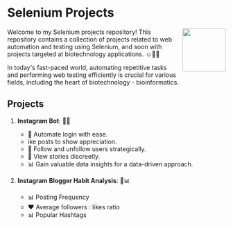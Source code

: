 # Selenium Projects

<div style="float: right; margin: 0px 0px 10px 10px;"><img src="https://github.com/irfanizzath/Selenium/assets/121705156/110f9968-1dd4-4e0d-86bb-8f12c93af182" width="100px" /></div>

Welcome to my Selenium projects repository! This repository contains a collection of projects related to web automation and testing using Selenium, and soon with projects targeted at biotechnology applications. ☺🧬🚀

In today's fast-paced world, automating repetitive tasks and performing web testing efficiently is crucial for various fields, including the heart of biotechnology - bioinformatics.

## Projects

1. **Instagram Bot**: 🤖✨

   - 🚀 Automate login with ease.
   - ike posts to show appreciation.
   - 🤝 Follow and unfollow users strategically.
   - 📖 View stories discreetly.
   - 📊 Gain valuable data insights for a data-driven approach.

2. **Instagram Blogger Habit Analysis**: 🤖📊

   - 📊 Posting Frequency
   - ❤️ Average followers : likes ratio
   - 📊 Popular Hashtags
